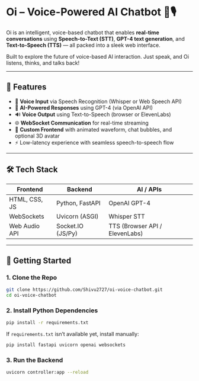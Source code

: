 # Oi – Voice-Powered AI Chatbot 🤖🎙️

Oi is an intelligent, voice-based chatbot that enables **real-time conversations** using **Speech-to-Text (STT)**, **GPT-4 text generation**, and **Text-to-Speech (TTS)** — all packed into a sleek web interface.

Built to explore the future of voice-based AI interaction. Just speak, and Oi listens, thinks, and talks back!

---

## 🧠 Features

- 🎤 **Voice Input** via Speech Recognition (Whisper or Web Speech API)
- 💬 **AI-Powered Responses** using GPT-4 (via OpenAI API)
- 🔊 **Voice Output** using Text-to-Speech (browser or ElevenLabs)
- 🌐 **WebSocket Communication** for real-time streaming
- 🎨 **Custom Frontend** with animated waveform, chat bubbles, and optional 3D avatar
- ⚡ Low-latency experience with seamless speech-to-speech flow

---

## 🛠️ Tech Stack

| Frontend        | Backend           | AI / APIs        |
|-----------------|-------------------|------------------|
| HTML, CSS, JS   | Python, FastAPI    | OpenAI GPT-4     |
| WebSockets      | Uvicorn (ASGI)     | Whisper STT      |
| Web Audio API   | Socket.IO (JS/Py)  | TTS (Browser API / ElevenLabs) |

---

## 🚀 Getting Started

### 1. Clone the Repo

```bash
git clone https://github.com/Shivu2727/oi-voice-chatbot.git
cd oi-voice-chatbot
```

### 2. Install Python Dependencies

```bash
pip install -r requirements.txt
```

If `requirements.txt` isn’t available yet, install manually:

```bash
pip install fastapi uvicorn openai websockets
```

### 3. Run the Backend

```bash
uvicorn controller:app --reload
```
